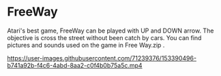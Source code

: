 # FreeWay
Atari's best game, FreeWay can be played with UP and DOWN arrow. The objective is cross the street without been catch by cars. 
You can find pictures and sounds used on the game in Free Way.zip .





https://user-images.githubusercontent.com/71239376/153390496-b741a92b-f4c6-4abd-8aa2-c0f4b0b75a5c.mp4




